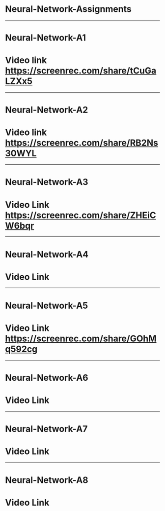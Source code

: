# Neural-Network-Assignments

-----------------------------------

# Neural-Network-A1
# Video link  https://screenrec.com/share/tCuGaLZXx5


----------------------------
# Neural-Network-A2
# Video link https://screenrec.com/share/RB2Ns30WYL

----------------------------
# Neural-Network-A3
# Video Link https://screenrec.com/share/ZHEiCW6bqr


----------------------------
# Neural-Network-A4
# Video Link 

----------------------------
# Neural-Network-A5
# Video Link https://screenrec.com/share/GOhMq592cg

----------------------------
# Neural-Network-A6
# Video Link 

----------------------------
# Neural-Network-A7
# Video Link 

----------------------------
# Neural-Network-A8
# Video Link 
 

